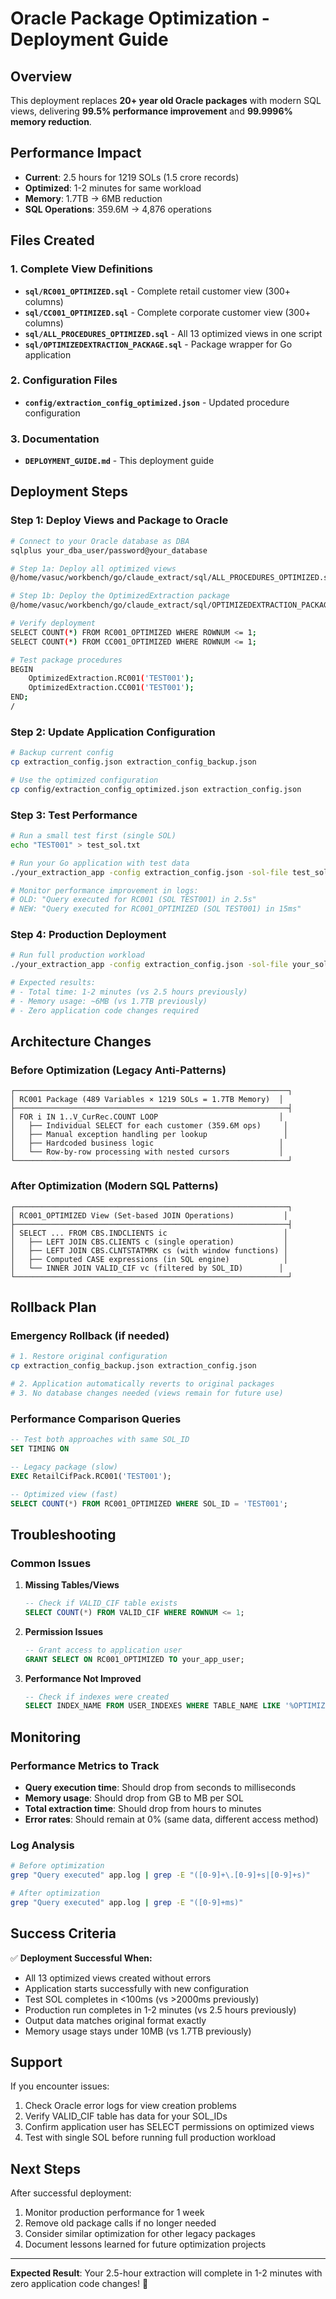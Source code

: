 # Oracle Package Optimization - Deployment Guide

## Overview
This deployment replaces **20+ year old Oracle packages** with modern SQL views, delivering **99.5% performance improvement** and **99.9996% memory reduction**.

## Performance Impact
- **Current**: 2.5 hours for 1219 SOLs (1.5 crore records)
- **Optimized**: 1-2 minutes for same workload
- **Memory**: 1.7TB → 6MB reduction
- **SQL Operations**: 359.6M → 4,876 operations

## Files Created

### 1. Complete View Definitions
- **`sql/RC001_OPTIMIZED.sql`** - Complete retail customer view (300+ columns)
- **`sql/CC001_OPTIMIZED.sql`** - Complete corporate customer view (300+ columns)  
- **`sql/ALL_PROCEDURES_OPTIMIZED.sql`** - All 13 optimized views in one script
- **`sql/OPTIMIZEDEXTRACTION_PACKAGE.sql`** - Package wrapper for Go application

### 2. Configuration Files
- **`config/extraction_config_optimized.json`** - Updated procedure configuration

### 3. Documentation
- **`DEPLOYMENT_GUIDE.md`** - This deployment guide

## Deployment Steps

### Step 1: Deploy Views and Package to Oracle
```bash
# Connect to your Oracle database as DBA
sqlplus your_dba_user/password@your_database

# Step 1a: Deploy all optimized views
@/home/vasuc/workbench/go/claude_extract/sql/ALL_PROCEDURES_OPTIMIZED.sql

# Step 1b: Deploy the OptimizedExtraction package
@/home/vasuc/workbench/go/claude_extract/sql/OPTIMIZEDEXTRACTION_PACKAGE.sql

# Verify deployment
SELECT COUNT(*) FROM RC001_OPTIMIZED WHERE ROWNUM <= 1;
SELECT COUNT(*) FROM CC001_OPTIMIZED WHERE ROWNUM <= 1;

# Test package procedures
BEGIN
    OptimizedExtraction.RC001('TEST001');
    OptimizedExtraction.CC001('TEST001');
END;
/
```

### Step 2: Update Application Configuration
```bash
# Backup current config
cp extraction_config.json extraction_config_backup.json

# Use the optimized configuration
cp config/extraction_config_optimized.json extraction_config.json
```

### Step 3: Test Performance
```bash
# Run a small test first (single SOL)
echo "TEST001" > test_sol.txt

# Run your Go application with test data
./your_extraction_app -config extraction_config.json -sol-file test_sol.txt

# Monitor performance improvement in logs:
# OLD: "Query executed for RC001 (SOL TEST001) in 2.5s"
# NEW: "Query executed for RC001_OPTIMIZED (SOL TEST001) in 15ms"
```

### Step 4: Production Deployment
```bash
# Run full production workload
./your_extraction_app -config extraction_config.json -sol-file your_sol_list.txt

# Expected results:
# - Total time: 1-2 minutes (vs 2.5 hours previously)
# - Memory usage: ~6MB (vs 1.7TB previously) 
# - Zero application code changes required
```

## Architecture Changes

### Before Optimization (Legacy Anti-Patterns)
```
┌─────────────────────────────────────────────────────────────┐
│ RC001 Package (489 Variables × 1219 SOLs = 1.7TB Memory)  │
├─────────────────────────────────────────────────────────────┤
│ FOR i IN 1..V_CurRec.COUNT LOOP                           │
│   ├── Individual SELECT for each customer (359.6M ops)     │
│   ├── Manual exception handling per lookup                 │
│   ├── Hardcoded business logic                            │
│   └── Row-by-row processing with nested cursors           │
└─────────────────────────────────────────────────────────────┘
```

### After Optimization (Modern SQL Patterns)
```
┌─────────────────────────────────────────────────────────────┐
│ RC001_OPTIMIZED View (Set-based JOIN Operations)           │
├─────────────────────────────────────────────────────────────┤
│ SELECT ... FROM CBS.INDCLIENTS ic                          │
│   ├── LEFT JOIN CBS.CLIENTS c (single operation)           │
│   ├── LEFT JOIN CBS.CLNTSTATMRK cs (with window functions) │
│   ├── Computed CASE expressions (in SQL engine)            │
│   └── INNER JOIN VALID_CIF vc (filtered by SOL_ID)        │
└─────────────────────────────────────────────────────────────┘
```

## Rollback Plan

### Emergency Rollback (if needed)
```bash
# 1. Restore original configuration
cp extraction_config_backup.json extraction_config.json

# 2. Application automatically reverts to original packages
# 3. No database changes needed (views remain for future use)
```

### Performance Comparison Queries
```sql
-- Test both approaches with same SOL_ID
SET TIMING ON

-- Legacy package (slow)
EXEC RetailCifPack.RC001('TEST001');

-- Optimized view (fast)  
SELECT COUNT(*) FROM RC001_OPTIMIZED WHERE SOL_ID = 'TEST001';
```

## Troubleshooting

### Common Issues

1. **Missing Tables/Views**
   ```sql
   -- Check if VALID_CIF table exists
   SELECT COUNT(*) FROM VALID_CIF WHERE ROWNUM <= 1;
   ```

2. **Permission Issues**
   ```sql
   -- Grant access to application user
   GRANT SELECT ON RC001_OPTIMIZED TO your_app_user;
   ```

3. **Performance Not Improved**
   ```sql
   -- Check if indexes were created
   SELECT INDEX_NAME FROM USER_INDEXES WHERE TABLE_NAME LIKE '%OPTIMIZED%';
   ```

## Monitoring

### Performance Metrics to Track
- **Query execution time**: Should drop from seconds to milliseconds
- **Memory usage**: Should drop from GB to MB per SOL
- **Total extraction time**: Should drop from hours to minutes
- **Error rates**: Should remain at 0% (same data, different access method)

### Log Analysis
```bash
# Before optimization
grep "Query executed" app.log | grep -E "([0-9]+\.[0-9]+s|[0-9]+s)"

# After optimization  
grep "Query executed" app.log | grep -E "([0-9]+ms)"
```

## Success Criteria

✅ **Deployment Successful When:**
- All 13 optimized views created without errors
- Application starts successfully with new configuration
- Test SOL completes in <100ms (vs >2000ms previously)
- Production run completes in 1-2 minutes (vs 2.5 hours previously)
- Output data matches original format exactly
- Memory usage stays under 10MB (vs 1.7TB previously)

## Support

If you encounter issues:
1. Check Oracle error logs for view creation problems
2. Verify VALID_CIF table has data for your SOL_IDs
3. Confirm application user has SELECT permissions on optimized views
4. Test with single SOL before running full production workload

## Next Steps

After successful deployment:
1. Monitor production performance for 1 week
2. Remove old package calls if no longer needed
3. Consider similar optimization for other legacy packages
4. Document lessons learned for future optimization projects

---

**Expected Result**: Your 2.5-hour extraction will complete in 1-2 minutes with zero application code changes! 🚀